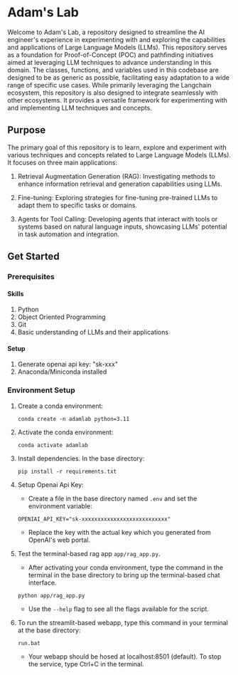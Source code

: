 # Adam's Lab
Welcome to Adam's Lab, a repository designed to streamline the AI engineer's experience in experimenting with and exploring the capabilities and applications of Large Language Models (LLMs). This repository serves as a foundation for Proof-of-Concept (POC) and pathfinding initiatives aimed at leveraging LLM techniques to advance understanding in this domain. The classes, functions, and variables used in this codebase are designed to be as generic as possible, facilitating easy adaptation to a wide range of specific use cases. While primarily leveraging the Langchain ecosystem, this repository is also designed to integrate seamlessly with other ecosystems. It provides a versatile framework for experimenting with and implementing LLM techniques and concepts.



## Purpose
The primary goal of this repository is to learn, explore and experiment with various techniques and concepts related to Large Language Models (LLMs). It focuses on three main applications:

1. Retrieval Augmentation Generation (RAG): Investigating methods to enhance information retrieval and generation capabilities using LLMs.

2. Fine-tuning: Exploring strategies for fine-tuning pre-trained LLMs to adapt them to specific tasks or domains.

3. Agents for Tool Calling: Developing agents that interact with tools or systems based on natural language inputs, showcasing LLMs' potential in task automation and integration.

## Get Started
### Prerequisites
#### Skills
1. Python
2. Object Oriented Programming
3. Git
4. Basic understanding of LLMs and their applications

#### Setup 
1. Generate openai api key: "sk-xxx"
2. Anaconda/Miniconda installed

### Environment Setup
1. Create a conda environment:

    `conda create -n adamlab python=3.11`

2. Activate the conda environment:

    `conda activate adamlab`

3. Install dependencies. In the base directory:

    `pip install -r requirements.txt`

4. Setup Openai Api Key:

    - Create a file in the base directory named `.env` and set the environment variable:

    `OPENIAI_API_KEY="sk-xxxxxxxxxxxxxxxxxxxxxxxxxxx"`
    
    - Replace the key with the actual key which you generated from OpenAI's web portal.

5. Test the terminal-based rag app `app/rag_app.py`.

    - After activating your conda environment, type the command in the terminal in the base directory to bring up the terminal-based chat interface.

    `python app/rag_app.py`

    - Use the `--help` flag to see all the flags available for the script.

6. To run the streamlit-based webapp, type this command in your terminal at the base directory:

    `run.bat`

    - Your webapp should be hosed at localhost:8501 (default). To stop the service, type Ctrl+C in the terminal.
